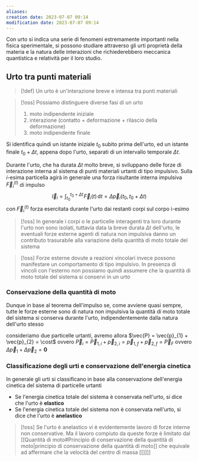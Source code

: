 ```yaml
---
aliases: 
creation date: 2023-07-07 09:14
modification date: 2023-07-07 09:14
---
```

Con urto si indica una serie di fenomeni estremamente importanti nella fisica sperimentale, si possono studiare attraverso gli urti proprietà della materia e la natura delle interazioni che richiederebbero meccanica quantistica e relatività per il loro studio.

## Urto tra punti materiali

>[!def]
>Un urto è un'interazione breve e intensa tra punti materiali


>[!oss]
>Possiamo distinguere diverse fasi di un urto
>1. moto indipendente iniziale
>2. interazione (contatto + deformazione + rilascio della deformazione)
>3. moto indipendente finale

Si identifica quindi un istante iniziale $t_{0}$ subito prima dell'urto, ed un istante finale $t_{0} + \Delta t$, appena dopo l'urto, separati di un intervallo temporale $\Delta t$.

Durante l'urto, che ha durata $\Delta t$ molto breve, si sviluppano delle forze di interazione interna al sistema di punti materiali urtanti di tipo impulsivo.
Sulla $i$-esima particella agirà in generale una forza risultante interna impulsiva $\vec{F}_{i}^{(t)}$ di impulso
$$ \vec{I}_{i} = \int _{t_{0}}^{t_{0} + \Delta t} \! \vec{F}_{i}(t) \, \mathrm{d}t = \Delta \vec{p}_{i}(t_{0},t_{0} + \Delta t)  $$
con $\vec{F}_{i}^{(t)}$ forza esercitata durante l'urto dai restanti corpi sul corpo i-esimo

>[!oss]
>In generale i corpi o le particelle interagenti tra loro durante l'urto non sono isolati, tuttavia data la breve durata $\Delta t$ dell'urto, le eventuali forze esterne agenti di natura non impulsiva danno un contributo trasurabile alla variazione della quantità di moto totale del sistema


>[!oss]
>Forze esterne dovute a reazioni vincolari invece possono manifestare un comportamento di tipo impulsivo. In presenza di vincoli con l'esterno non possiamo quindi assumere che la quantità di moto totale del sistema si conservi in un urto

### Conservazione della quantità di moto
Dunque in base al teorema dell'impulso se, come avviene quasi sempre, tutte le forze esterne sono di natura non impulsiva la quantità di moto totale del sistema si conserva durante l'urto, indipendentemente dalla natura dell'urto stesso

consideriamo due particelle urtanti, avremo allora
$\vec{P} = \vec{p}_{1} + \vec{p}_{2} = \cost$ ovvero
$\vec{P}_{i} = \vec{P}_{1,i} + \vec{p}_{2,i} = \vec{p}_{1,f} + \vec{p}_{2,f} = \vec{P}_{F}$ ovvero
$\Delta \vec{p}_{1} + \Delta \vec{p}_{2} = \mathbf{0}$

### Classificazione degli urti e conservazione dell'energia cinetica
In generale gli urti si classificano in base alla conservazione dell'energia cinetica del sistema di particelle urtanti
- Se l'energia cinetica totale del sistema è conservata nell'urto, si dice che l'urto è **elastico** 
- Se l'energia cinetica totale del sistema non è conservata nell'urto, si dice che l'urto è **anelastico**

>[!oss]
>Se l'urto è anelastico vi è evidentemente lavoro di forze interne non conservative. Ma il lavoro compiuto da queste forze è limitato dal [[Quantità di moto#Principio di conservazione della quantità di moto|principio di conservazione della quantità di moto]] che equivale ad affermare che la velocità del centro di massa [[]]]]